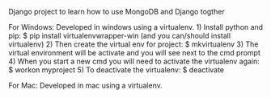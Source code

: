 Django project to learn how to use MongoDB and Django togther

For Windows: 
	Developed in windows using a virtualenv.
	1) Install python and pip:
		$ pip install virtualenvwrapper-win (and you can/should install virtualenv)
	2) Then create the virtual env for project:
		$ mkvirtualenv <yourProjectName>
	3) The virtual environment will be activate and you will see <yourProjectName> next to the cmd prompt
	4) When you start a new cmd you will need to activate the virtualenv again:  
		$ workon myproject
	5) To deactivate the virtualenv:
		$ deactivate

For Mac:
	Developed in mac using a virtualenv. 

